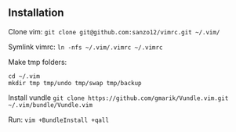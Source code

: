 ## Installation

Clone vim:
`git clone git@github.com:sanzo12/vimrc.git ~/.vim/`

Symlink vimrc:
`ln -nfs ~/.vim/.vimrc ~/.vimrc`

Make tmp folders:
```
cd ~/.vim
mkdir tmp tmp/undo tmp/swap tmp/backup
```

Install vundle
`git clone https://github.com/gmarik/Vundle.vim.git ~/.vim/bundle/Vundle.vim`

Run:
`vim +BundleInstall +qall`
